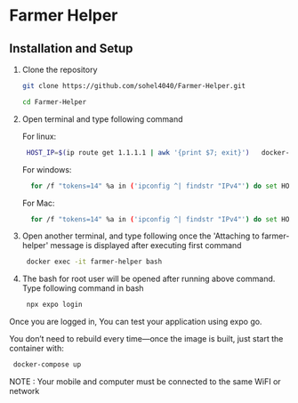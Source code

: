 # Farmer Helper

## Installation and Setup

1. Clone the repository

   ```bash
   git clone https://github.com/sohel4040/Farmer-Helper.git 
   ```

   ```bash
   cd Farmer-Helper
   ```


2. Open terminal and type following command

   For linux:
   
   ```bash
    HOST_IP=$(ip route get 1.1.1.1 | awk '{print $7; exit}')   docker-compose up --build
   ```

   For windows:

   ```bash
     for /f "tokens=14" %a in ('ipconfig ^| findstr "IPv4"') do set HOST_IP=%a docker-compose up --build
   ```

   For Mac:

   ```bash
     for /f "tokens=14" %a in ('ipconfig ^| findstr "IPv4"') do set HOST_IP=%a docker-compose up --build
   ```
   
4. Open another terminal, and type following once the 'Attaching to farmer-helper' message is displayed after executing first command

   ```bash
    docker exec -it farmer-helper bash
   ```
   
5. The bash for root user will be opened after running above command. Type following command in bash

   ```bash
    npx expo login
   ```

Once you are logged in, You can test your application using expo go.

You don’t need to rebuild every time—once the image is built, just start the container with:

   ```bash
    docker-compose up
   ```

NOTE : Your mobile and computer must be connected to the same WiFI or network

